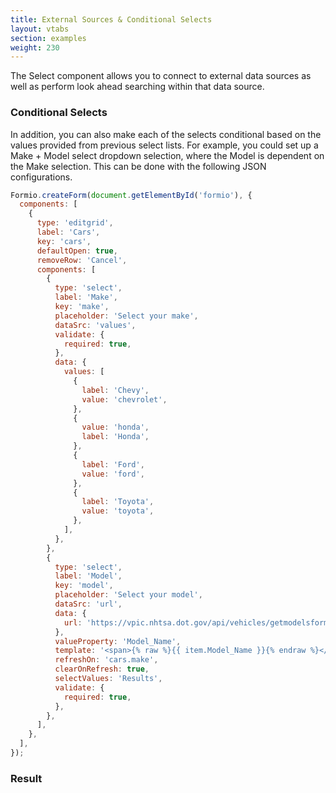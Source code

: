 ```yaml
---
title: External Sources & Conditional Selects
layout: vtabs
section: examples
weight: 230
---
```


The Select component allows you to connect to external data sources as well as perform look ahead searching within that data source.

### Conditional Selects

In addition, you can also make each of the selects conditional based on the values provided from previous select lists. For example, you could set up a Make + Model select dropdown selection, where the Model is dependent on the Make selection. This can be done with the following JSON configurations.

```js
Formio.createForm(document.getElementById('formio'), {
  components: [
    {
      type: 'editgrid',
      label: 'Cars',
      key: 'cars',
      defaultOpen: true,
      removeRow: 'Cancel',
      components: [
        {
          type: 'select',
          label: 'Make',
          key: 'make',
          placeholder: 'Select your make',
          dataSrc: 'values',
          validate: {
            required: true,
          },
          data: {
            values: [
              {
                label: 'Chevy',
                value: 'chevrolet',
              },
              {
                value: 'honda',
                label: 'Honda',
              },
              {
                label: 'Ford',
                value: 'ford',
              },
              {
                label: 'Toyota',
                value: 'toyota',
              },
            ],
          },
        },
        {
          type: 'select',
          label: 'Model',
          key: 'model',
          placeholder: 'Select your model',
          dataSrc: 'url',
          data: {
            url: 'https://vpic.nhtsa.dot.gov/api/vehicles/getmodelsformake/{% raw %}{{ row.make }}{% endraw %}?format=json',
          },
          valueProperty: 'Model_Name',
          template: '<span>{% raw %}{{ item.Model_Name }}{% endraw %}</span>',
          refreshOn: 'cars.make',
          clearOnRefresh: true,
          selectValues: 'Results',
          validate: {
            required: true,
          },
        },
      ],
    },
  ],
});
```

<h3>Result</h3>
<div class='card card-body bg-light'>
<div id='formio'></div>
<script type='text/javascript'>
Formio.createForm(document.getElementById('formio'), {
  components: [{
    type: 'editgrid',
    label: 'Cars',
    key: 'cars',
    defaultOpen: true,
    removeRow: 'Cancel',
    components: [
      {
        type: 'select',
        label: 'Make',
        key: 'make',
        placeholder: 'Select your make',
        dataSrc: 'values',
        validate: {
          required: true
        },
        data: {
          values: [
            {
              label: 'Chevy',
              value: 'chevrolet'
            },
            {
              value: 'honda',
              label: 'Honda'
            },
            {
              label: 'Ford',
              value: 'ford'
            },
            {
              label: 'Toyota',
              value: 'toyota'
            }
          ]
        }
      },
      {
        type: 'select',
        label: 'Model',
        key: 'model',
        placeholder: 'Select your model',
        dataSrc: 'url',
        data: {
          url: 'https://vpic.nhtsa.dot.gov/api/vehicles/getmodelsformake/{% raw %}{{ row.make }}{% endraw %}?format=json'
        },
        valueProperty: 'Model_Name',
        template: '<span>{% raw %}{{ item.Model_Name }}{% endraw %}</span>',
        refreshOn: 'cars.make',
        clearOnRefresh: true,
        selectValues: 'Results',
        validate: {
          required: true
        }
      }
    ]
  }, {
    type: 'button',
    action: 'submit',
    label: 'Submit',
    theme: 'primary',
    key: 'submit'
  }]
});
</script>
</div>
